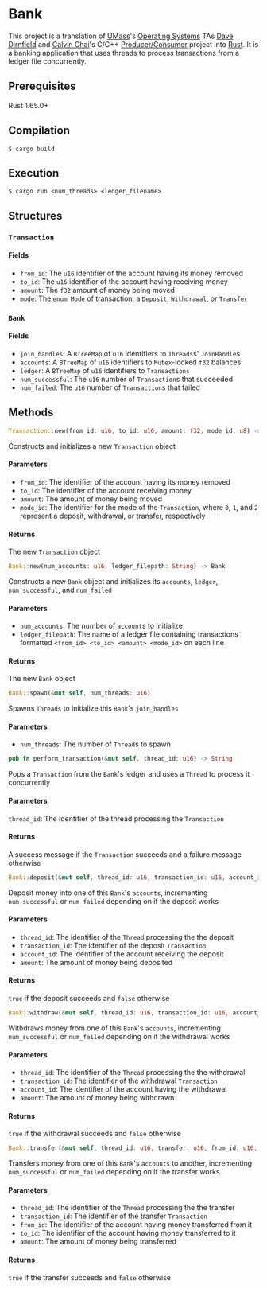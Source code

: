 # Bank
This project is a translation of [UMass](https://www.umass.edu)'s [Operating Systems](https://www.cics.umass.edu/content/spring-23-course-descriptions#377) TAs [Dave Dirnfield](https://github.com/dd2912) and [Calvin Chai](https://github.com/NightDawnEX)'s C/C++ [Producer/Consumer](https://github.com/umass-cs-377/umass-cs-377.github.io/blob/a18ded192a18bc59affecb8ef077849617b3a61d/docs/04-projects/04-prodcon/index.md) project into [Rust](https://www.https://www.rust-lang.org). It is a banking application that uses threads to process transactions from a ledger file concurrently.
## Prerequisites
Rust 1.65.0+
## Compilation
```console
$ cargo build
```
## Execution
```console
$ cargo run <num_threads> <ledger_filename>
```
## Structures
### `Transaction`
#### Fields
- `from_id`: The `u16` identifier of the account having its money removed
- `to_id`: The `u16` identifier of the account having receiving money
- `amount`: The `f32` amount of money being moved
- `mode`: The `enum Mode` of transaction, a `Deposit`, `Withdrawal`, or `Transfer`
### `Bank`
#### Fields
- `join_handles`: A `BTreeMap` of `u16` identifiers to `Threads`s' `JoinHandle`s
- `accounts`: A `BTreeMap` of `u16` identifiers to `Mutex`-locked `f32` balances
- `ledger`: A `BTreeMap` of `u16` identifiers to `Transactions`
- `num_successful`: The `u16` number of `Transaction`s that succeeded
- `num_failed`: The `u16` number of `Transaction`s that failed
## Methods
```rs
Transaction::new(from_id: u16, to_id: u16, amount: f32, mode_id: u8) -> Transaction
```
Constructs and initializes a new `Transaction` object
#### Parameters
- `from_id`: The identifier of the account having its money removed
- `to_id`: The identifier of the account receiving money
- `amount`: The amount of money being moved
- `mode_id`: The identifier for the mode of the `Transaction`, where `0`, `1`, and `2` represent a deposit, withdrawal, or transfer, respectively
#### Returns
The new `Transaction` object
```rs
Bank::new(num_accounts: u16, ledger_filepath: String) -> Bank
```
Constructs a new `Bank` object and initializes its `accounts`, `ledger`, `num_successful`, and `num_failed`
#### Parameters
- `num_accounts`: The number of `account`s to initialize
- `ledger_filepath`: The name of a ledger file containing transactions formatted `<from_id> <to_id> <amount> <mode_id>` on each line
#### Returns
The new `Bank` object
```rs
Bank::spawn(&mut self, num_threads: u16)
```
Spawns `Threads` to initialize this `Bank`'s `join_handles`
#### Parameters
- `num_threads`: The number of `Thread`s to spawn
```rs
pub fn perform_transaction(&mut self, thread_id: u16) -> String
```
Pops a `Transaction` from the `Bank`'s ledger and uses a `Thread` to process it concurrently
#### Parameters
`thread_id`: The identifier of the thread processing the `Transaction`
#### Returns
A success message if the `Transaction` succeeds and a failure message otherwise
    
```rs
Bank::deposit(&mut self, thread_id: u16, transaction_id: u16, account_id: u16, amount: f32) -> bool
```
Deposit money into one of this `Bank`'s `accounts`, incrementing
`num_successful` or `num_failed` depending on if the deposit works
#### Parameters
- `thread_id`: The identifier of the `Thread` processing the the deposit
- `transaction_id`: The identifier of the deposit `Transaction`
- `account_id`: The identifier of the account receiving the deposit
- `amount`: The amount of money being deposited
#### Returns
`true` if the deposit succeeds and `false` otherwise
```rs
Bank::withdraw(&mut self, thread_id: u16, transaction_id: u16, account_id: u16, amount: f32) -> bool
```
Withdraws money from one of this `Bank`'s `accounts`, incrementing `num_successful` or `num_failed` depending on if the withdrawal works
#### Parameters
- `thread_id`: The identifier of the `Thread` processing the the withdrawal
- `transaction_id`: The identifier of the withdrawal `Transaction`
- `account_id`: The identifier of the account having the withdrawal
- `amount`: The amount of money being withdrawn
#### Returns
`true` if the withdrawal succeeds and `false` otherwise
```rs
Bank::transfer(&mut self, thread_id: u16, transfer: u16, from_id: u16, to_id: u16, amount: f32) -> bool
```
Transfers money from one of this `Bank`'s `accounts` to another,
incrementing `num_successful` or `num_failed` depending on if the
transfer works
#### Parameters
- `thread_id`: The identifier of the `Thread` processing the the transfer
- `transaction_id`: The identifier of the transfer `Transaction`
- `from_id`: The identifier of the account having money transferred from it
- `to_id`: The identifier of the account having money transferred to it
- `amount`: The amount of money being transferred
#### Returns
`true` if the transfer succeeds and `false` otherwise